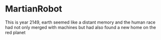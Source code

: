 # MartianRobot
This is year 2149, earth seemed like a distant memory and the human race had not only merged with machines but had also found a new home on the red planet
